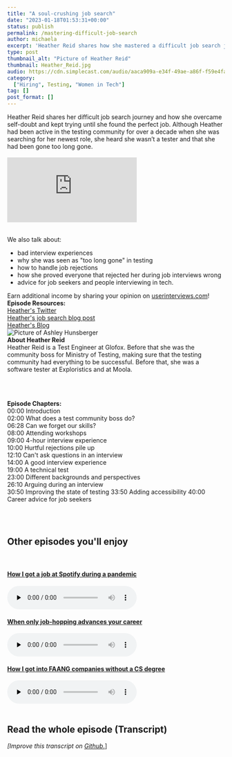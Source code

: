 ```yaml
---
title: "A soul-crushing job search"
date: "2023-01-18T01:53:31+00:00"
status: publish
permalink: /mastering-difficult-job-search
author: michaela
excerpt: 'Heather Reid shares how she mastered a difficult job search journey in tech.'
type: post
thumbnail_alt: "Picture of Heather Reid"
thumbnail: Heather_Reid.jpg
audio: https://cdn.simplecast.com/audio/aaca909a-e34f-49ae-a86f-f59e4fa807f0/episodes/9c52a714-a011-4951-b2c6-3ff99bf16be5/audio/f80fc010-c5ef-40c3-b322-da6bb5f7457c/default_tc.mp3
category:
  ["Hiring", Testing, "Women in Tech"]
tag: []
post_format: []
---
```



<div class="episode-about">
Heather Reid shares her difficult job search journey and how she overcame self-doubt and kept trying until she found the perfect job. 
Although Heather had been active in the testing community for over a decade when she was searching for her newest role, she heard ‌she wasn’t a tester and that she had been gone too long gone.<br/> <br/>

<div class="video-container">
<iframe class="video" src="https://www.youtube-nocookie.com/embed/_cP1X0NIgSs" title="YouTube video player" rel=0"  frameborder="0" allowfullscreen="allowfullscreen allow="accelerometer; autoplay; clipboard-write; encrypted-media; gyroscope; picture-in-picture" allowfullscreen></iframe>
</div>

<br/>We also talk about:
<ul>
<li>bad interview experiences</li>
<li>why she was seen as "too long gone" in testing</li>
<li>how to handle job rejections</li>
<li>how she proved everyone that rejected her during job interviews wrong</li>
<li>advice for job seekers and people interviewing in tech.</li>
</ul>
</div>

<div class="sponsorship">
Earn additional income by sharing your opinion on <a href="https://www.userinterviews.com/hello">userinterviews.com</a>!
</div> 

<div class="episode-links">
<b>Episode Resources:</b><br/>
<a href="https://twitter.com/heather_reiduff">Heather's Twitter</a><br/>
<a href="https://heatherreiduff.com/posts/2022/three-month-wins/">Heather's job search blog post</a><br/>
<a href="https://heatherreiduff.com/">Heather's Blog</a><br/> 
</div>

<div class="row pt-2 align-items-center">
<div class="col-4 guest-picture">
<img src="Heather_Reid.jpg" alt="Picture of Ashley Hunsberger"/>
</div>
<div class="col-8 guest-about">
<b>About Heather Reid</b><br/>
Heather Reid is a Test Engineer at Glofox. Before that she was the community boss for Ministry of Testing, making sure that the testing community had everything to be successful. Before that, she was a software tester at Exploristics and at Moola.
</div>
</div>


<br/><br/>
<div class="episode-chapters">
<p><b>Episode Chapters: </b> <br/>
00:00 Introduction <br/>
02:00 What does a test community boss do? <br/>
06:28 Can we forget our skills? <br/>
08:00 Attending workshops <br/>
09:00 4-hour interview experience <br/>
10:00 Hurtful rejections pile up <br/>
12:10 Can't ask questions in an interview <br/>
14:00 A good interview experience <br/>
19:00 A technical test <br/>
23:00 Different backgrounds and perspectives <br/>
26:10 Arguing during an interview <br/>
30:50 Improving the state of testing
33:50 Adding accessibility
40:00 Career advice for job seekers
</p>
</div>

<br/><br/>
<div>
  <h2>Other episodes you'll enjoy</h2>
  <br/>
    <div class="row-md-6">
      <div class="row g-0 border rounded overflow-hidden flex-md-row mb-4 shadow-sm h-md-250 position-relative">
          <div class="col p-4 d-flex flex-column position-static">
            <a href="https://www.software-engineering-unlocked.com/job-at-spotify/"><h4 class="mb-0">How I got a job at Spotify during a pandemic</h3></a>
  <audio controls preload="none">
               <source src="https://cdn.simplecast.com/audio/aaca909a-e34f-49ae-a86f-f59e4fa807f0/episodes/cb179ff0-0388-478d-a570-8d7d28f6f23c/audio/a458d6b4-96b5-4b5a-8e8f-10b3b146c373/default_tc.mp3" />
              </audio>
          </div>
        </div>
      </div>
    <div class="row-md-6">
      <div class="row g-0 border rounded overflow-hidden flex-md-row mb-4 shadow-sm h-md-250 position-relative">
          <div class="col p-4 d-flex flex-column position-static">
                       <a href="https://www.software-engineering-unlocked.com/underrepresented-underpaid-undervalued/"><h4 class="mb-0">When only job-hopping advances your career</h3></a>
  <audio controls preload="none">
                <source src="https://cdn.simplecast.com/audio/aaca909a-e34f-49ae-a86f-f59e4fa807f0/episodes/ed08d77f-bcd2-46d6-b2d8-bb0b5cb934ef/audio/7e71fc7b-e153-4fc4-af77-a740f35a6d6e/default_tc.mp3" />
              </audio>
          </div>
        </div>
      </div>
          <div class="row-md-6">
      <div class="row g-0 border rounded overflow-hidden flex-md-row mb-4 shadow-sm h-md-250 position-relative">
          <div class="col p-4 d-flex flex-column position-static">
                       <a href="https://www.software-engineering-unlocked.com/faang-job-without-cs-degree/"> <h4 class="mb-0">How I got into FAANG companies without a CS degree</h3></a>
  <audio controls preload="none">
                <source src="https://cdn.simplecast.com/audio/aaca909a-e34f-49ae-a86f-f59e4fa807f0/episodes/2ec3af9e-9a17-4ccd-95df-0e9b1a03ecc6/audio/66ec2bf9-b1d0-4ae3-868e-9017bb8cc4ee/default_tc.mp3" />
              </audio>
          </div>
        </div>
      </div>
</div>
<br/>

## Read the whole episode (Transcript)

_\[Improve this transcript on [Github](https://github.com/mgreiler/se-unlocked/tree/master/Transcripts)_[.](https://github.com/mgreiler/se-unlocked/tree/master/Transcripts)\]

